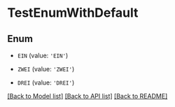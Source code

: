 # TestEnumWithDefault


## Enum

* `EIN` (value: `'EIN'`)

* `ZWEI` (value: `'ZWEI'`)

* `DREI` (value: `'DREI'`)

[[Back to Model list]](../README.md#documentation-for-models) [[Back to API list]](../README.md#documentation-for-api-endpoints) [[Back to README]](../README.md)


